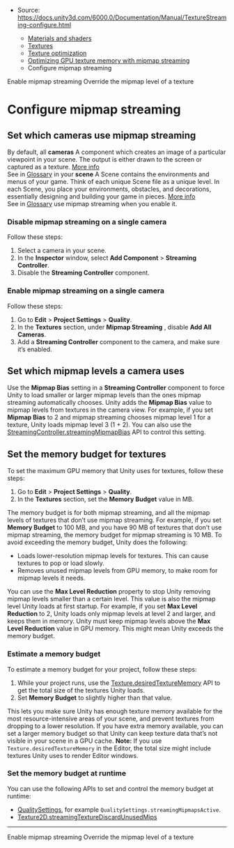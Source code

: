 * Source: https://docs.unity3d.com/6000.0/Documentation/Manual/TextureStreaming-configure.html

  * [Materials and shaders](https://docs.unity3d.com/6000.0/Documentation/Manual/materials-and-shaders.html)
  * [Textures](https://docs.unity3d.com/6000.0/Documentation/Manual/Textures-landing.html)
  * [Texture optimization](https://docs.unity3d.com/6000.0/Documentation/Manual/TextureLoading.html)
  * [Optimizing GPU texture memory with mipmap streaming](https://docs.unity3d.com/6000.0/Documentation/Manual/TextureStreaming.html)
  * Configure mipmap streaming 


[](https://docs.unity3d.com/6000.0/Documentation/Manual/TextureStreaming-use.html)
Enable mipmap streaming
[](https://docs.unity3d.com/6000.0/Documentation/Manual/TextureStreaming-override-mipmap-level.html)
Override the mipmap level of a texture
# Configure mipmap streaming
## Set which cameras use mipmap streaming
By default, all **cameras** A component which creates an image of a particular viewpoint in your scene. The output is either drawn to the screen or captured as a texture. [More info](https://docs.unity3d.com/6000.0/Documentation/Manual/CamerasOverview.html)  
See in [Glossary](https://docs.unity3d.com/6000.0/Documentation/Manual/Glossary.html#Camera) in your **scene** A Scene contains the environments and menus of your game. Think of each unique Scene file as a unique level. In each Scene, you place your environments, obstacles, and decorations, essentially designing and building your game in pieces. [More info](https://docs.unity3d.com/6000.0/Documentation/Manual/CreatingScenes.html)  
See in [Glossary](https://docs.unity3d.com/6000.0/Documentation/Manual/Glossary.html#Scene) use mipmap streaming when you enable it.
### Disable mipmap streaming on a single camera
Follow these steps:
  1. Select a camera in your scene.
  2. In the **Inspector** window, select **Add Component** > **Streaming Controller**.
  3. Disable the **Streaming Controller** component.


### Enable mipmap streaming on a single camera
Follow these steps:
  1. Go to **Edit** > **Project Settings** > **Quality**.
  2. In the **Textures** section, under **Mipmap Streaming** , disable **Add All Cameras**.
  3. Add a **Streaming Controller** component to the camera, and make sure it’s enabled.


## Set which mipmap levels a camera uses
Use the **Mipmap Bias** setting in a **Streaming Controller** component to force Unity to load smaller or larger mipmap levels than the ones mipmap streaming automatically chooses.
Unity adds the **Mipmap Bias** value to mipmap levels from textures in the camera view. For example, if you set **Mipmap Bias** to 2 and mipmap streaming chooses mipmap level 1 for a texture, Unity loads mipmap level 3 (1 + 2).
You can also use the [StreamingController.streamingMipmapBias](https://docs.unity3d.com/6000.0/Documentation/ScriptReference/StreamingController-streamingMipmapBias.html) API to control this setting.
## Set the memory budget for textures
To set the maximum GPU memory that Unity uses for textures, follow these steps:
  1. Go to **Edit** > **Project Settings** > **Quality**.
  2. In the **Textures** section, set the **Memory Budget** value in MB.


The memory budget is for both mipmap streaming, and all the mipmap levels of textures that don’t use mipmap streaming. For example, if you set **Memory Budget** to 100 MB, and you have 90 MB of textures that don’t use mipmap streaming, the memory budget for mipmap streaming is 10 MB.
To avoid exceeding the memory budget, Unity does the following:
  * Loads lower-resolution mipmap levels for textures. This can cause textures to pop or load slowly.
  * Removes unused mipmap levels from GPU memory, to make room for mipmap levels it needs.


You can use the **Max Level Reduction** property to stop Unity removing mipmap levels smaller than a certain level. This value is also the mipmap level Unity loads at first startup. For example, if you set **Max Level Reduction** to 2, Unity loads only mipmap levels at level 2 and larger, and keeps them in memory.
Unity must keep mipmap levels above the **Max Level Reduction** value in GPU memory. This might mean Unity exceeds the memory budget.
### Estimate a memory budget
To estimate a memory budget for your project, follow these steps:
  1. While your project runs, use the [Texture.desiredTextureMemory](https://docs.unity3d.com/6000.0/Documentation/ScriptReference/Texture-desiredTextureMemory.html) API to get the total size of the textures Unity loads.
  2. Set **Memory Budget** to slightly higher than that value.


This lets you make sure Unity has enough texture memory available for the most resource-intensive areas of your scene, and prevent textures from dropping to a lower resolution. If you have extra memory available, you can set a larger memory budget so that Unity can keep texture data that’s not visible in your scene in a GPU cache.
**Note:** If you use `Texture.desiredTextureMemory` in the Editor, the total size might include textures Unity uses to render Editor windows.
### Set the memory budget at runtime
You can use the following APIs to set and control the memory budget at runtime:
  * [QualitySettings](https://docs.unity3d.com/6000.0/Documentation/ScriptReference/QualitySettings.html), for example `QualitySettings.streamingMipmapsActive`.
  * [Texture2D.streamingTextureDiscardUnusedMips](https://docs.unity3d.com/6000.0/Documentation/ScriptReference/Texture-streamingTextureDiscardUnusedMips.html)


* * *
[](https://docs.unity3d.com/6000.0/Documentation/Manual/TextureStreaming-use.html)
Enable mipmap streaming
[](https://docs.unity3d.com/6000.0/Documentation/Manual/TextureStreaming-override-mipmap-level.html)
Override the mipmap level of a texture
